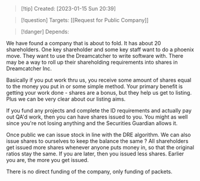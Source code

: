 
>[!tip] Created: [2023-01-15 Sun 20:39]

>[!question] Targets: [[Request for Public Company]]

>[!danger] Depends: 

We have found a company that is about to fold.  It has about 20 shareholders.  One key shareholder and some key staff want to do a phoenix move.  They want to use the Dreamcatcher to write software with.  There may be a way to roll up their shareholding requirements into shares in Dreamcatcher Inc.

Basically if you put work thru us, you receive some amount of shares equal to the money you put in or some simple method.  Your primary benefit is getting your work done - shares are a bonus, but they help us get to listing. Plus we can be very clear about our listing aims.

If you fund any projects and complete the ID requirements and actually pay out QA'd work, then you can have shares issued to you.  You might as well since you're not losing anything and the Securities Guardian allows it.

Once public we can issue stock in line with the DRE algorithm.  We can also issue shares to ourselves to keep the balance the same ?  All shareholders get issued more shares whenever anyone puts money in, so that the original ratios stay the same.  If you are later, then you issued less shares.  Earlier you are, the more you get issued.

There is no direct funding of the company, only funding of packets.
